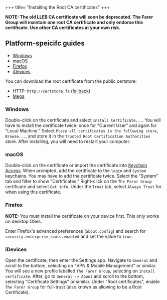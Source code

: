+++
title= "Installing the Root CA certificates"
+++

**NOTE: The old LLEB CA certificate will soon be deprecated. The Farer Group will maintain one root CA certificate and only endorse this certificate. Use other CA certificates at your own risk.**

## Platform-speicifc guides
- [Windows](#windows)
- [macOS](#macos)
- [Firefox](#firefox)
- [iDevices](#idevices)

You can download the root certificate from the public certstore:
- HTTP: `http://certstore.fa` ([fallback](https://github.com/farer-group/wiki/blob/main/certstore/ca.cer))
- [Mega](#)

### Windows
Double-click on the certificiate and select `Install Certificate...`. You will have to install the certificate twice: once for "Current User" and again for "Local Machine." Select `Place all certificates in the following store`, `Browse...`, and store it in the `Trusted Root Certification Authorities` store. After installing, you will need to restart your computer.

### macOS
Double-click on the certificate or import the certificate into [Keychain Access](https://support.apple.com/en-gb/guide/keychain-access/kyca1083/mac). When prompted, add the certificate to the `login` and `System` keychains. You may have to add the certificate twice. Select the "System" tab and filter to show "Certificates." Right-click on the `The Farer Group` certificate and select `Get info`. Under the `Trust` tab, select `Always Trust` for when using this certificate. 

### Firefox
**NOTE:** You must install the certificate on your device first. This only works on desktop OSes.

Enter Firefox's advanced preferences (`about:config`) and search for `security.enterprise_roots.enabled` and set the value to `true`.

### iDevices
Open the certificate, then enter the Settings app. Navigate to `General` and scroll to the bottom, selecting on "VPN & Mobile Management" or similar. You will see a new profile labelled `The Farer Group`, selecting on `Install certificate`. After, go to `General -> About` and scroll to the bottom, selecting "Certificate Settings" or similar. Under "Root certificates", enable `The Farer Group` for full-trust (also known as allowing to be a Root Certificate).